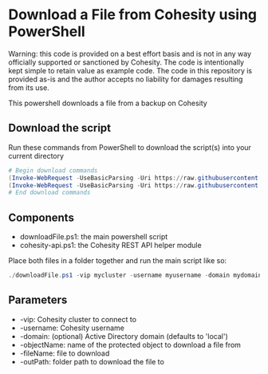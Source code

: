 # Download a File from Cohesity using PowerShell

Warning: this code is provided on a best effort basis and is not in any way officially supported or sanctioned by Cohesity. The code is intentionally kept simple to retain value as example code. The code in this repository is provided as-is and the author accepts no liability for damages resulting from its use.

This powershell downloads a file from a backup on Cohesity

## Download the script

Run these commands from PowerShell to download the script(s) into your current directory

```powershell
# Begin download commands
(Invoke-WebRequest -UseBasicParsing -Uri https://raw.githubusercontent.com/bseltz-cohesity/scripts/master/powershell/downloadFile/downloadFile.ps1).content | Out-File downloadFile.ps1; (Get-Content downloadFile.ps1) | Set-Content downloadFile.ps1
(Invoke-WebRequest -UseBasicParsing -Uri https://raw.githubusercontent.com/bseltz-cohesity/scripts/master/powershell/cohesity-api/cohesity-api.ps1).content | Out-File cohesity-api.ps1; (Get-Content cohesity-api.ps1) | Set-Content cohesity-api.ps1
# End download commands
```

## Components

* downloadFile.ps1: the main powershell script
* cohesity-api.ps1: the Cohesity REST API helper module

Place both files in a folder together and run the main script like so:

```powershell
./downloadFile.ps1 -vip mycluster -username myusername -domain mydomain.net -objectName myserver -fileName myfile.txt -outPath '/Users/myusername/Downloads'
```

## Parameters

* -vip: Cohesity cluster to connect to
* -username: Cohesity username
* -domain: (optional) Active Directory domain (defaults to 'local')
* -objectName: name of the protected object to download a file from
* -fileName: file to download
* -outPath: folder path to download the file to
